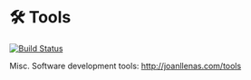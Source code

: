 # 🛠 Tools

[![Build Status](https://www.travis-ci.org/joanllenas/tools.svg?branch=master)](https://www.travis-ci.org/joanllenas/tools)

Misc. Software development tools: http://joanllenas.com/tools
